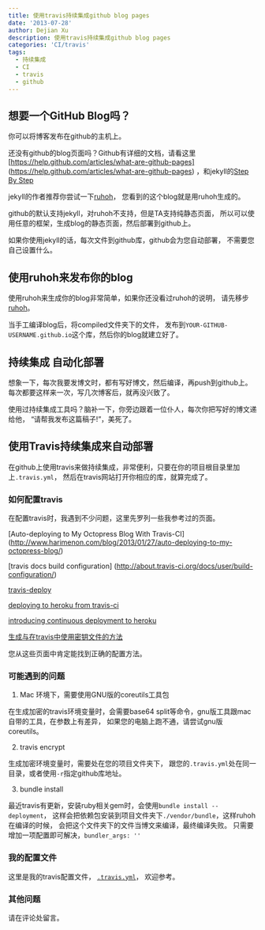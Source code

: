 ```yaml
---
title: 使用travis持续集成github blog pages
date: '2013-07-28'
author: Dejian Xu
description: 使用travis持续集成github blog pages
categories: 'CI/travis'
tags:
  - 持续集成
  - CI
  - travis
  - github
---
```


## 想要一个GitHub Blog吗？

你可以将博客发布在github的主机上。

还没有github的blog页面吗？Github有详细的文档，请看这里
[https://help.github.com/articles/what-are-github-pages]
(https://help.github.com/articles/what-are-github-pages)
，和jekyll的[Step By Step](http://jekyllbootstrap.com/)

jekyll的作者推荐你尝试一下[ruhoh](http://ruhoh.com/)，
您看到的这个blog就是用ruhoh生成的。

github的默认支持jekyll，对ruhoh不支持，但是TA支持纯静态页面，
所以可以使用任意的框架，生成blog的静态页面，然后部署到github上。

如果你使用jekyll的话，每次文件到github库，github会为您自动部署，
不需要您自己设置什么。

## 使用ruhoh来发布你的blog

使用ruhoh来生成你的blog非常简单，如果你还没看过ruhoh的说明，
请先移步[ruhoh](http://ruhoh.com/)。

当手工编译blog后，将compiled文件夹下的文件，
发布到`YOUR-GITHUB-USERNAME.github.io`这个库，然后你的blog就建立好了。

## 持续集成 自动化部署

想象一下，每次我要发博文时，都有写好博文，然后编译，再push到github上。
每次都要这样来一次，写几次博客后，就再没兴致了。

使用过持续集成工具吗？脑补一下，你旁边跟着一位仆人，每次你把写好的博文递给他，
“请帮我发布这篇稿子!”，美死了。

## 使用Travis持续集成来自动部署

在github上使用travis来做持续集成，非常便利，只要在你的项目根目录里加上`.travis.yml`，
然后在travis网站打开你相应的库，就算完成了。

### 如何配置travis

在配置travis时，我遇到不少问题，这里先罗列一些我参考过的页面。

[Auto-deploying to My Octopress Blog With Travis-CI]
(http://www.harimenon.com/blog/2013/01/27/auto-deploying-to-my-octopress-blog/)

[travis docs build configuration]
(http://about.travis-ci.org/docs/user/build-configuration/)

[travis-deploy](https://github.com/travis-ci/travis-deploy)

[deploying to heroku from travis-ci](http://www.neilmiddleton.com/deploying-to-heroku-from-travis-ci/)

[introducing continuous deployment to heroku](http://about.travis-ci.org/blog/2013-07-09-introducing-continuous-deployment-to-heroku/)

[生成与在travis中使用密钥文件的方法](https://gist.github.com/floydpink/4631240)

您从这些页面中肯定能找到正确的配置方法。

### 可能遇到的问题

1. Mac 环境下，需要使用GNU版的coreutils工具包

  在生成加密的travis环境变量时，会需要base64
  split等命令，gnu版工具跟mac自带的工具，在参数上有差异，
  如果您的电脑上跑不通，请尝试gnu版coreutils。

2. travis encrypt

  生成加密环境变量时，需要处在您的项目文件夹下，
  跟您的`.travis.yml`处在同一目录，或者使用`-r`指定github库地址。

3. bundle install

  最近travis有更新，安装ruby相关gem时，会使用`bundle install --deployment`，
  这样会把依赖包安装到项目文件夹下`./vendor/bundle`，这样ruhoh在编译的时候，
  会把这个文件夹下的文件当博文来编译，最终编译失败。
  只需要增加一项配置即可解决，`bundler_args: ''`

### 我的配置文件

这里是我的travis配置文件，
[`.travis.yml`](https://github.com/xudejian/xudejian.ruhoh.com/blob/master/.travis.yml)，
欢迎参考。

### 其他问题

请在评论处留言。
